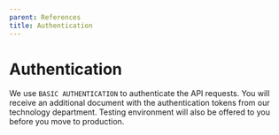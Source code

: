 ```yaml
---
parent: References
title: Authentication
---
```


# Authentication

We use `BASIC AUTHENTICATION` to authenticate the API requests. You will receive an additional document with the authentication tokens from our technology department. Testing environment will also be offered to you before you move to production.
